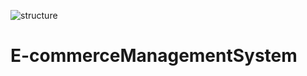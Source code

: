 ![structure](https://user-images.githubusercontent.com/116426512/236626160-09280785-a0c6-4862-8685-be8f7f9f609e.jpg)
# E-commerceManagementSystem
